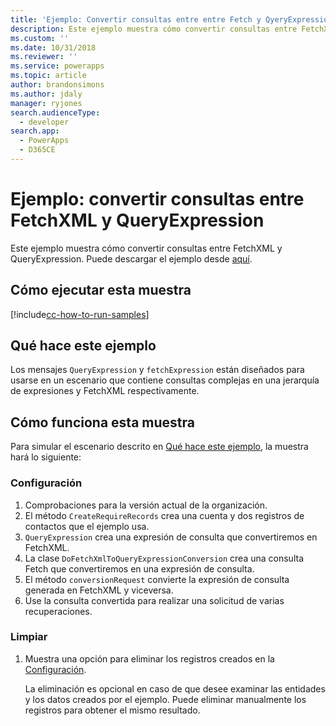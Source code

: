 ```yaml
---
title: 'Ejemplo: Convertir consultas entre entre Fetch y QyeryExpression (Common Data Service) | Microsoft Docs'
description: Este ejemplo muestra cómo convertir consultas entre FetchXML y QueryExpression
ms.custom: ''
ms.date: 10/31/2018
ms.reviewer: ''
ms.service: powerapps
ms.topic: article
author: brandonsimons
ms.author: jdaly
manager: ryjones
search.audienceType:
  - developer
search.app:
  - PowerApps
  - D365CE
---
```

# <a name="sample-convert-queries-between-fetchxml-and-queryexpression"></a>Ejemplo: convertir consultas entre FetchXML y QueryExpression

Este ejemplo muestra cómo convertir consultas entre FetchXML y QueryExpression. Puede descargar el ejemplo desde [aquí](https://github.com/Microsoft/PowerApps-Samples/tree/master/cds/orgsvc/C%23/Convertqueriesfetchqueryexpressions).

## <a name="how-to-run-this-sample"></a>Cómo ejecutar esta muestra

[!include[cc-how-to-run-samples](../../includes/cc-how-to-run-samples.md)]

## <a name="what-this-sample-does"></a>Qué hace este ejemplo

Los mensajes `QueryExpression` y `fetchExpression` están diseñados para usarse en un escenario que contiene consultas complejas en una jerarquía de expresiones y FetchXML respectivamente.

## <a name="how-this-sample-works"></a>Cómo funciona esta muestra

Para simular el escenario descrito en [Qué hace este ejemplo](#what-this-sample-does), la muestra hará lo siguiente:

### <a name="setup"></a>Configuración

1. Comprobaciones para la versión actual de la organización. 
1. El método `CreateRequireRecords` crea una cuenta y dos registros de contactos que el ejemplo usa.
1. `QueryExpression` crea una expresión de consulta que convertiremos en FetchXML.
1. La clase `DoFetchXmlToQueryExpressionConversion` crea una consulta Fetch que convertiremos en una expresión de consulta.
1. El método `conversionRequest` convierte la expresión de consulta generada en FetchXML y viceversa.
1. Use la consulta convertida para realizar una solicitud de varias recuperaciones. 

### <a name="clean-up"></a>Limpiar

1. Muestra una opción para eliminar los registros creados en la [Configuración](#setup).

    La eliminación es opcional en caso de que desee examinar las entidades y los datos creados por el ejemplo. Puede eliminar manualmente los registros para obtener el mismo resultado.
